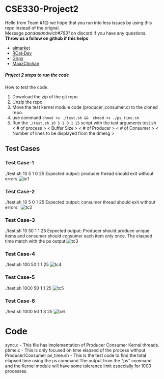 # CSE330-Project2
Hello from Team #1😊 we hope that you run into less issues by using this repo instead of the orignal.   
Message *pandasandwich#7631* on discord if you have any questions.  
**Throw us a follow on github if this helps**  
- [aimarket](https://github.com/aimarket)
- [RCal-Dev](https://github.com/RCal-Dev)
- [Girps](https://github.com/Girps)
- [MaazChohan](https://github.com/MaazChohan)

##### Project 2 steps to run the code
How to test the code.
1. Download the zip of the git repo
2. Unzip the repo.
3. Move the test kernel module code (producer_consumer.c) to the cloned repo.
4. use command `chmod +x ./test.sh &&  chmod +x ./ps_time.sh`
5. Run the `./test.sh 10 5 1 0 1 25` script with the test arguments
test.sh < # of process > < Buffer Size > < # of Producer > < # of Consumer > < Number of lines to be displayed from the dmesg >

## Test Cases
### Test Case-1
./test.sh 10 5 1 0 25
Expected output: producer thread should exit without errors
![tc1](https://user-images.githubusercontent.com/123608796/219263940-84c382c4-9e89-434d-97a4-cfe45a492507.png)
### Test Case-2
./test.sh 10 5 0 1 25
Expected output: consumer thread should exit without errors.'
![tc2](https://user-images.githubusercontent.com/123608796/219264031-6ae24783-0eac-41e3-8a55-73ef11d95f1a.png)
### Test Case-3
./test.sh 10 50 1 1 25
Expected output: Producer should produce unique items and consumer should
consumer each item only once. The elasped time match with the ps output
![tc3](https://user-images.githubusercontent.com/123608796/219264152-d2a9ba8a-7252-455c-870c-c775cf08030f.png)
### Test Case-4
./test.sh 100 50 1 1 25
![tc4](https://user-images.githubusercontent.com/123608796/219264244-01bcffd6-bef4-4fb7-94c0-c68fba006d16.png)
### Test Case-5
./test.sh 1000 50 1 1 25
![tc5](https://user-images.githubusercontent.com/123608796/219264375-e85edc4b-242d-4165-adab-1d96af1e2734.png)
### Test Case-6
./test.sh 1000 50 1 3 25
![tc6](https://user-images.githubusercontent.com/123608796/219264448-796987ad-221c-453c-a18a-76d5458d839f.png)
# Code
sync.c - This file has implementation of Producer Consumer Kernel threads.
ptime.c - This is only focused on time elapsed of the process without
Producer/Consumer
ps_time.sh - This is the test code to find the total elapsed time using the ps command
The output from the "ps" command and the Kernel module will have some tolerance limit
especially for 1000 processes.
